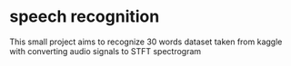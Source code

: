 # speech recognition 

This small project aims to recognize 30 words dataset taken from kaggle with converting 
audio signals to STFT spectrogram  